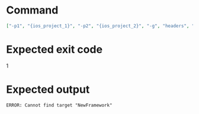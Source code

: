 # Command
```json
["-p1", "{ios_project_1}", "-p2", "{ios_project_2}", "-g", "headers", "-t", "NewFramework", "-v"]
```

# Expected exit code
1

# Expected output
```
ERROR: Cannot find target "NewFramework"

```
